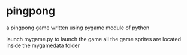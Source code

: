 # pingpong
a  pingpong game written using pygame module of python

launch mygame.py to launch the game 
all the game sprites are located inside the mygamedata folder